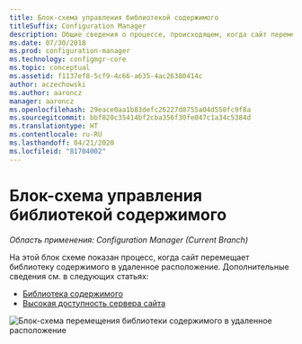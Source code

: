 ```yaml
---
title: Блок-схема управления библиотекой содержимого
titleSuffix: Configuration Manager
description: Общие сведения о процессе, происходящем, когда сайт перемещает библиотеку содержимого в удаленное расположение.
ms.date: 07/30/2018
ms.prod: configuration-manager
ms.technology: configmgr-core
ms.topic: conceptual
ms.assetid: f1137ef8-5cf9-4c66-a635-4ac26380414c
author: aczechowski
ms.author: aaroncz
manager: aaroncz
ms.openlocfilehash: 29eace0aa1b83defc26227d8755a04d550fc9f8a
ms.sourcegitcommit: bbf820c35414bf2cba356f30fe047c1a34c5384d
ms.translationtype: HT
ms.contentlocale: ru-RU
ms.lasthandoff: 04/21/2020
ms.locfileid: "81704002"
---
```

# <a name="flowchart---manage-content-library"></a>Блок-схема управления библиотекой содержимого

*Область применения: Configuration Manager (Current Branch)*

На этой блок схеме показан процесс, когда сайт перемещает библиотеку содержимого в удаленное расположение. Дополнительные сведения см. в следующих статьях:  
- [Библиотека содержимого](the-content-library.md)  
- [Высокая доступность сервера сайта](../../servers/deploy/configure/site-server-high-availability.md)

![Блок-схема перемещения библиотеки содержимого в удаленное расположение](media/manage-content-library-flowchart.png)
